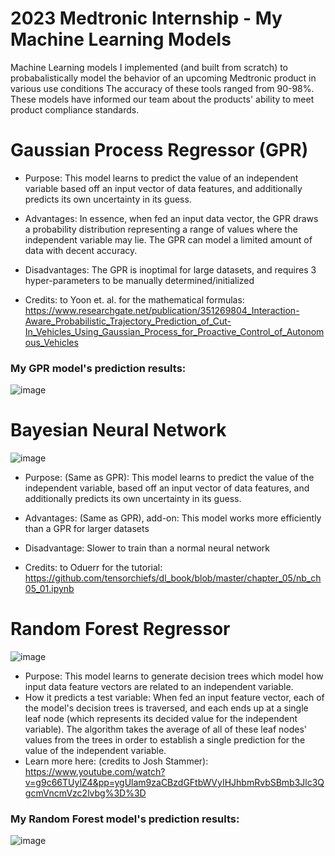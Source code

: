 # 2023 Medtronic Internship - My Machine Learning Models
Machine Learning models I implemented (and built from scratch) to probabalistically model the behavior of an upcoming Medtronic product in various use conditions
The accuracy of these tools ranged from 90-98%. These models have informed our team about the products' ability to meet product compliance standards.

# Gaussian Process Regressor (GPR)
- Purpose: This model learns to predict the value of an independent variable based off an input vector of data features, and additionally predicts its own uncertainty in its guess.
- Advantages: In essence, when fed an input data vector, the GPR draws a probability distribution representing a range of values where the independent variable may lie. The GPR can model a limited amount of data with decent accuracy.
- Disadvantages: The GPR is inoptimal for large datasets, and requires 3 hyper-parameters to be manually determined/initialized

- Credits: to Yoon et. al. for the mathematical formulas: https://www.researchgate.net/publication/351269804_Interaction-Aware_Probabilistic_Trajectory_Prediction_of_Cut-In_Vehicles_Using_Gaussian_Process_for_Proactive_Control_of_Autonomous_Vehicles

### My GPR model's prediction results:
![image](https://github.com/Ayushsaha103/2023_Medtronic_Internship_ML_models/assets/71895904/2d5badc9-ac70-4693-ab01-498feee87f99)

# Bayesian Neural Network
![image](https://github.com/Ayushsaha103/2023_Medtronic_Internship_ML_models/assets/71895904/9adf12b2-b001-412d-89f6-cecf916b5c5e)


- Purpose: (Same as GPR): This model learns to predict the value of the independent variable, based off an input vector of data features, and additionally predicts its own uncertainty in its guess.
- Advantages: (Same as GPR), add-on: This model works more efficiently than a GPR for larger datasets
- Disadvantage: Slower to train than a normal neural network

- Credits: to Oduerr for the tutorial: https://github.com/tensorchiefs/dl_book/blob/master/chapter_05/nb_ch05_01.ipynb

# Random Forest Regressor
![image](https://github.com/Ayushsaha103/2023_Medtronic_Internship_ML_models/assets/71895904/2165f8d8-af7c-4329-b4fd-d25dcf9c5f00)

- Purpose: This model learns to generate decision trees which model how input data feature vectors are related to an independent variable.
- How it predicts a test variable: When fed an input feature vector, each of the model's decision trees is traversed, and each ends up at a single leaf node (which represents its decided value for the independent variable). The algorithm takes the average of all of these leaf nodes' values from the trees in order to establish a single prediction for the value of the independent variable.
- Learn more here: (credits to Josh Stammer): https://www.youtube.com/watch?v=g9c66TUylZ4&pp=ygUlam9zaCBzdGFtbWVyIHJhbmRvbSBmb3Jlc3QgcmVncmVzc2lvbg%3D%3D

### My Random Forest model's prediction results:
![image](https://github.com/Ayushsaha103/2023_Medtronic_Internship_ML_models/assets/71895904/3e4914bb-fd6e-4ddf-8db6-c336ddcb1d9d)





